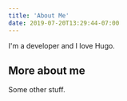 ```yaml
---
title: 'About Me'
date: 2019-07-20T13:29:44-07:00
---
```


I'm a developer and I love Hugo.

## More about me

Some other stuff.
